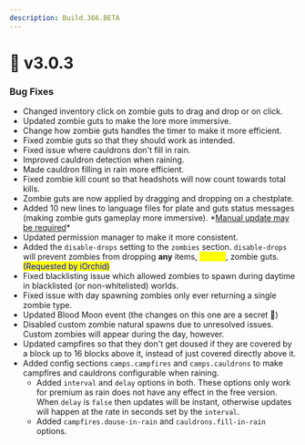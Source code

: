```yaml
---
description: Build.366.BETA
---
```


# 👑 v3.0.3

### Bug Fixes

* Changed inventory click on zombie guts to drag and drop or on click.
* Updated zombie guts to make the lore more immersive.
* Change how zombie guts handles the timer to make it more efficient.
* Fixed zombie guts so that they should work as intended.
* Fixed issue where cauldrons don't fill in rain.
* Improved cauldron detection when raining.
* Made cauldron filling in rain more efficient.
* Fixed zombie kill count so that headshots will now count towards total kills.
* Zombie guts are now applied by dragging and dropping on a chestplate.
* Added 10 new lines to language files for plate and guts status messages (making zombie guts gameplay more immersive). \*[Manual update may be required](../../languages/using-translations/)\*
* Updated permission manager to make it more consistent.
* Added the `disable-drops` setting to the `zombies` section. `disable-drops` will prevent zombies from dropping **any** items, <mark style="color:yellow;">**except**</mark>, zombie guts. <mark style="color:blue;">(Requested by iOrchid)</mark>
* Fixed blacklisting issue which allowed zombies to spawn during daytime in blacklisted (or non-whitelisted) worlds.
* Fixed issue with day spawning zombies only ever returning a single zombie type.
* Updated Blood Moon event (the changes on this one are a secret 🤫)
* Disabled custom zombie natural spawns due to unresolved issues. Custom zombies will appear during the day, however.
* Updated campfires so that they don't get doused if they are covered by a block up to 16 blocks above it, instead of just covered directly above it.
* Added config sections `camps.campfires` and `camps.cauldrons` to make campfires and cauldrons configurable when raining.
  * Added `interval` and `delay` options in both. These options only work for premium as rain does not have any effect in the free version. When `delay` is `false` then updates will be instant, otherwise updates will happen at the rate in seconds set by the `interval`.
  * Added `campfires.douse-in-rain` and `cauldrons.fill-in-rain` options.

